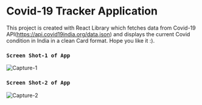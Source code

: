 # Covid-19 Tracker Application

This project is created with React Library which fetches data from Covid-19 API(https://api.covid19india.org/data.json) and displays the current Covid condition in India in a clean Card format. Hope you like it :).


### `Screen Shot-1 of App`

![Capture-1](https://user-images.githubusercontent.com/66326583/122099264-7106fc00-ce2f-11eb-90fa-bc1b0ddf7697.PNG)



### `Screen Shot-2 of App`

![Capture-2](https://user-images.githubusercontent.com/66326583/122099595-ce02b200-ce2f-11eb-9a5a-47fecb1dbab7.PNG)
